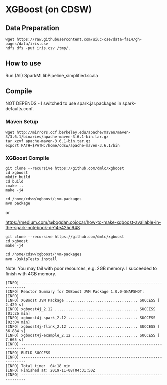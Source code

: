 # XGBoost (on CDSW)


## Data Preparation
```
wget https://raw.githubusercontent.com/uiuc-cse/data-fa14/gh-pages/data/iris.csv
hdfs dfs -put iris.csv /tmp/.
```

## How to use
Run (All) SparkMLlibPipeline_simplified.scala

## Compile
NOT DEPENDS - I switched to use spark.jar.packages in spark-defaults.conf.
### Maven Setup
```
wget http://mirrors.ocf.berkeley.edu/apache/maven/maven-3/3.6.1/binaries/apache-maven-3.6.1-bin.tar.gz
tar xzvf apache-maven-3.6.1-bin.tar.gz 
export PATH=$PATH:/home/cdsw/apache-maven-3.6.1/bin
```

### XGBoost Compile
```
git clone --recursive https://github.com/dmlc/xgboost
cd xgboost
mkdir build
cd build
cmake ..
make -j4

cd /home/cdsw/xgboost/jvm-packages
mvn package
```

or

https://medium.com/@bogdan.cojocar/how-to-make-xgboost-available-in-the-spark-notebook-de14e425c948

```
git clone --recursive https://github.com/dmlc/xgboost
cd xgboost
make -j4

cd /home/cdsw/xgboost/jvm-packages
mvn -DskipTests install
```
Note: You may fail with poor resources, e.g. 2GB memory. I succeeded to finish with 4GB memory.

```
[INFO] ------------------------------------------------------------------------
[INFO] Reactor Summary for XGBoost JVM Package 1.0.0-SNAPSHOT:
[INFO] 
[INFO] XGBoost JVM Package ................................ SUCCESS [  2.429 s]
[INFO] xgboost4j_2.12 ..................................... SUCCESS [01:26 min]
[INFO] xgboost4j-spark_2.12 ............................... SUCCESS [02:04 min]
[INFO] xgboost4j-flink_2.12 ............................... SUCCESS [ 36.884 s]
[INFO] xgboost4j-example_2.12 ............................. SUCCESS [  7.665 s]
[INFO] ------------------------------------------------------------------------
[INFO] BUILD SUCCESS
[INFO] ------------------------------------------------------------------------
[INFO] Total time:  04:18 min
[INFO] Finished at: 2019-11-08T04:31:50Z
[INFO] ------------------------------------------------------------------------
```
